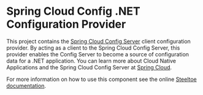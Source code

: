 # Spring Cloud Config .NET Configuration Provider

This project contains the [Spring Cloud Config Server](http://projects.spring.io/spring-cloud/docs/1.0.3/spring-cloud.html#_spring_cloud_config) client configuration provider.  By acting as a client to the Spring Cloud Config Server, this provider enables the Config Server to become a source of configuration data for a .NET application.  You can learn more about Cloud Native Applications and the Spring Cloud Config Server at [Spring Cloud](http://projects.spring.io/spring-cloud/docs/1.0.3/spring-cloud.html).

For more information on how to use this component see the online [Steeltoe documentation](https://steeltoe.io/).